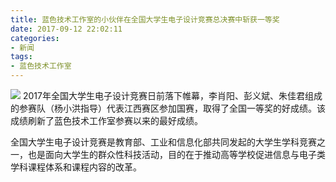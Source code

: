 ```yaml
---
title: 蓝色技术工作室的小伙伴在全国大学生电子设计竞赛总决赛中斩获一等奖
date: 2017-09-12 22:02:11
categories:
- 新闻
tags: 
- 蓝色技术工作室
---
```

![](http://og9nrsw1n.bkt.clouddn.com/2017电子设计大赛.jpg)
2017年全国大学生电子设计竞赛日前落下帷幕，李肖阳、彭义斌、朱佳君组成的参赛队（杨小洪指导）代表江西赛区参加国赛，取得了全国一等奖的好成绩。该成绩刷新了蓝色技术工作室参赛以来的最好成绩。
<!-- more -->

全国大学生电子设计竞赛是教育部、工业和信息化部共同发起的大学生学科竞赛之一，也是面向大学生的群众性科技活动，目的在于推动高等学校促进信息与电子类学科课程体系和课程内容的改革。